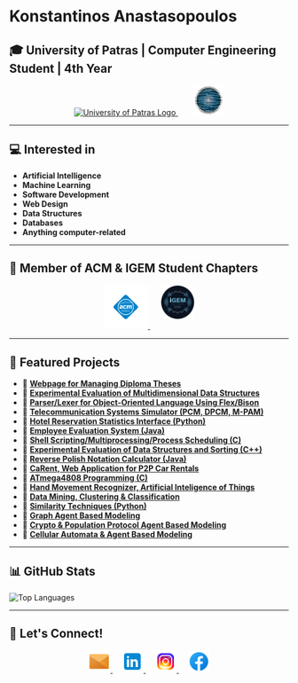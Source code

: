 # Konstantinos Anastasopoulos

## 🎓 **University of Patras | Computer Engineering Student | 4th Year**  

<p align="center">
  <a href="https://www.upatras.gr/en/" target="_blank">
    <img src="https://raw.githubusercontent.com/EgwDean/assets/main/logos/upatras.png" height="50" alt="University of Patras Logo">
  </a>
  &nbsp;&nbsp;&nbsp;&nbsp;&nbsp;&nbsp;
  <a href="https://www.ceid.upatras.gr/en/home/" target="_blank">
    <img src="https://raw.githubusercontent.com/EgwDean/assets/main/logos/ceid.png" height="55" alt="CEID Logo">
  </a>
</p>

---

## 💻 Interested in  
- **Artificial Intelligence**
- **Machine Learning**
- **Software Development**
- **Web Design**
- **Data Structures**
- **Databases**
- **Anything computer-related**  

---

## 🚀 Member of **ACM** & **IGEM** Student Chapters  

<p align="center">
  <a href="https://acmupatras.acm.org/" target="_blank">
    <img src="https://raw.githubusercontent.com/EgwDean/assets/main/logos/acm.png" width="80" alt="ACM Logo">
  </a>
  &nbsp;&nbsp;&nbsp;&nbsp;
  <a href="https://igem.org/" target="_blank">
    <sup><sup><sup><sup><img src="https://raw.githubusercontent.com/EgwDean/assets/main/logos/IGEM%20%CE%BA%CF%85%CE%BA%CE%BB%CE%B9%CE%BA%CF%8C.png" width="60" alt="IGEM Logo"></sup></sup></sup></sup>
  </a>
</p> 

---

## 🌟 Featured Projects  

- 🔹 **[Webpage for Managing Diploma Theses](https://github.com/EgwDean/Web-Project-24-25)**  
- 🔹 **[Experimental Evaluation of Multidimensional Data Structures](https://github.com/F1l14/MDS)**  
- 🔹 **[Parser/Lexer for Object-Oriented Language Using Flex/Bison](https://github.com/EgwDean/Flex-Bison-Project-23-24)**  
- 🔹 **[Telecommunication Systems Simulator (PCM, DPCM, M-PAM)](https://github.com/EgwDean/Digital-Telecommunications-Project-24-25)**  
- 🔹 **[Hotel Reservation Statistics Interface (Python)](https://github.com/EgwDean/Python-DB-Project-23-24)**  
- 🔹 **[Employee Evaluation System (Java)](https://github.com/EgwDean/Databases-Project-23-24)**  
- 🔹 **[Shell Scripting/Multiprocessing/Process Scheduling (C)](https://github.com/EgwDean/OS-Project-23-24)**  
- 🔹 **[Experimental Evaluation of Data Structures and Sorting (C++)](https://github.com/vasiliskoutroumpelas/DS-Project-23)**  
- 🔹 **[Reverse Polish Notation Calculator (Java)](https://github.com/EgwDean/RPN-Calculator-21-22)**
- 🔹 **[CaRent, Web Application for P2P Car Rentals](https://github.com/EgwDean/Software-Engineering-Project-24-25)**
- 🔹 **[ATmega4808 Programming (C)](https://github.com/EgwDean/Advanced-Microprocessors-Lab)**
- 🔹 **[Hand Movement Recognizer, Artificial Inteligence of Things](https://github.com/EgwDean/Sensor-Network-Project-24-25)**
- 🔹 **[Data Mining, Clustering & Classification](https://github.com/EgwDean/Data-Mining-Project-24-25)**
- 🔹 **[Similarity Techniques (Python)](https://github.com/EgwDean/ATDS-Project-24-25)**
- 🔹 **[Graph Agent Based Modeling](https://github.com/EgwDean/Decentralized-Computing-Project-24-25)**
- 🔹 **[Crypto & Population Protocol Agent Based Modeling](https://github.com/EgwDean/Decentralized-Computing-Project-2-24-25)**
- 🔹 **[Cellular Automata & Agent Based Modeling](https://github.com/EgwDean/Decentralized-Computing-Project-3-24-25)**

---

## 📊 GitHub Stats  

![Top Languages](https://github-readme-stats.vercel.app/api/top-langs/?username=EgwDean&layout=compact&theme=github_dark)  

---

## 🤝 Let's Connect!  

<p align="center">
  <a href="mailto:k.matsaniaou2003@gmail.com" target="_blank">
    <img src="https://raw.githubusercontent.com/EgwDean/assets/main/logos/email.png" height="40" alt="Email">
  </a>
  &nbsp;&nbsp;&nbsp;
  <a href="https://www.linkedin.com/in/konstantinos-anastasopoulos-979770151/" target="_blank">
    <img src="https://raw.githubusercontent.com/EgwDean/assets/main/logos/linkedin.png" height="40" alt="LinkedIn">
  </a>
  &nbsp;&nbsp;&nbsp;
  <a href="https://www.instagram.com/egwdean/" target="_blank">
    <img src="https://raw.githubusercontent.com/EgwDean/assets/main/logos/instagram.png" height="40" alt="Instagram">
  </a>
  &nbsp;&nbsp;&nbsp;
  <a href="https://www.facebook.com/egwdean/" target="_blank">
    <img src="https://raw.githubusercontent.com/EgwDean/assets/main/logos/facebook.png" height="40" alt="Facebook">
  </a>
</p>
